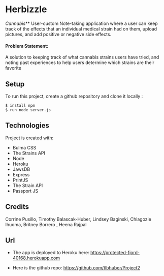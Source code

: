 # Herbizzle

_Cannabis_** User-custom Note-taking application where a user can keep track of the effects that an individual medical strain had on them, upload pictures, and add positive or negative side effects. 

#### Problem Statement:
 A solution to keeping track of what cannabis strains users have tried, and noting past experiences to help users determine which strains are their favorite

## Setup
To run this project, create a github repository and clone it locally :

```
$ install npm 
$ run node server.js
```

## Technologies
Project is created with:
* Bulma CSS
* The Strains API 
* Node
* Heroku
* JawsDB
* Express
* PrintJS
* The Strain API 
* Passport JS

## Credits
Corrine Pusillo,
Timothy Balascak-Huber,
Lindsey Baginski,
Chiagozie Ihuoma,
Britney Borrero ,
Heena Rajpal

## Url

* The app is deployed to Heroku here: <https://protected-fjord-40168.herokuapp.com>

* Here is the github repo: <https://github.com/tlbhuber/Project2>


